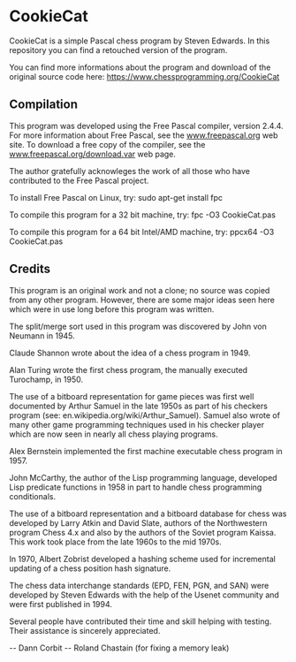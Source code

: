 # CookieCat

CookieCat is a simple Pascal chess program by Steven Edwards. In this repository you can find a retouched version of the program.

You can find more informations about the program and download of the original source code here:
https://www.chessprogramming.org/CookieCat

## Compilation

This program was developed using the Free Pascal compiler, version 2.4.4.  For more information
about Free Pascal, see the www.freepascal.org web site.  To download a free copy of the compiler,
see the www.freepascal.org/download.var web page.

The author gratefully acknowleges the work of all those who have contributed to the Free Pascal
project.

To install Free Pascal on Linux, try: sudo apt-get install fpc

To compile this program for a 32 bit machine, try: fpc -O3 CookieCat.pas

To compile this program for a 64 bit Intel/AMD machine, try: ppcx64 -O3 CookieCat.pas

## Credits

This program is an original work and not a clone; no source was copied from any other program.
However, there are some major ideas seen here which were in use long before this program was
written.

The split/merge sort used in this program was discovered by John von Neumann in 1945.

Claude Shannon wrote about the idea of a chess program in 1949.

Alan Turing wrote the first chess program, the manually executed Turochamp, in 1950.

The use of a bitboard representation for game pieces was first well documented by Arthur Samuel
in the late 1950s as part of his checkers program (see: en.wikipedia.org/wiki/Arthur_Samuel).
Samuel also wrote of many other game programming techniques used in his checker player which are
now seen in nearly all chess playing programs.

Alex Bernstein implemented the first machine executable chess program in 1957.

John McCarthy, the author of the Lisp programming language, developed Lisp predicate functions
in 1958 in part to handle chess programming conditionals.

The use of a bitboard representation and a bitboard database for chess was developed by Larry
Atkin and David Slate, authors of the Northwestern program Chess 4.x and also by the authors of
the Soviet program Kaissa.  This work took place from the late 1960s to the mid 1970s.

In 1970, Albert Zobrist developed a hashing scheme used for incremental updating of a chess
position hash signature.

The chess data interchange standards (EPD, FEN, PGN, and SAN) were developed by Steven Edwards
with the help of the Usenet community and were first published in 1994.

Several people have contributed their time and skill helping with testing.  Their assistance
is sincerely appreciated.

-- Dann Corbit
-- Roland Chastain (for fixing a memory leak)
